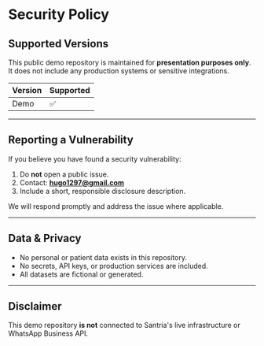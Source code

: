 # Security Policy

## Supported Versions
This public demo repository is maintained for **presentation purposes only**.  
It does not include any production systems or sensitive integrations.

| Version | Supported |
|----------|------------|
| Demo     | ✅ |

---

## Reporting a Vulnerability
If you believe you have found a security vulnerability:
1. Do **not** open a public issue.  
2. Contact: **hugo1297@gmail.com**  
3. Include a short, responsible disclosure description.  

We will respond promptly and address the issue where applicable.

---

## Data & Privacy
- No personal or patient data exists in this repository.  
- No secrets, API keys, or production services are included.  
- All datasets are fictional or generated.

---

## Disclaimer
This demo repository **is not** connected to Santria's live infrastructure or WhatsApp Business API.